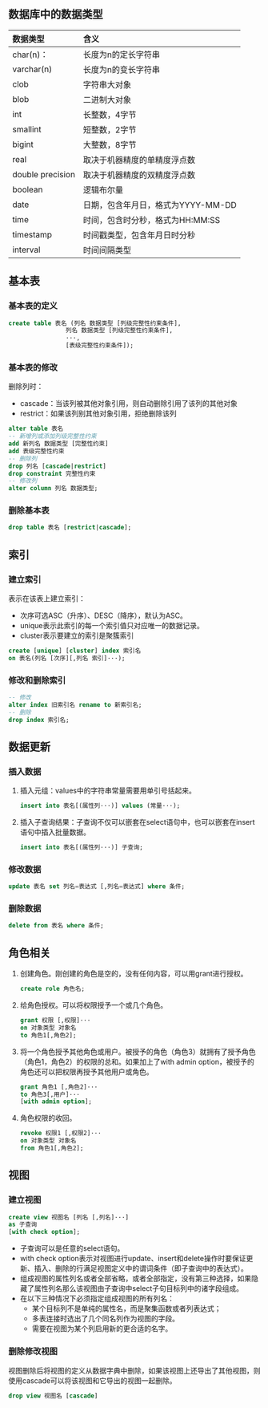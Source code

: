 ## 数据库中的数据类型
数据类型   |含义
:---       |:---
char(n)：   |长度为n的定长字符串
varchar(n)  |长度为n的变长字符串
clob        |字符串大对象
blob        |二进制大对象
int         |长整数，4字节
smallint    |短整数，2字节
bigint      |大整数，8字节
real        |取决于机器精度的单精度浮点数
double precision|取决于机器精度的双精度浮点数
boolean     |逻辑布尔量
date        |日期，包含年月日，格式为YYYY-MM-DD
time        |时间，包含时分秒，格式为HH:MM:SS
timestamp   |时间戳类型，包含年月日时分秒
interval    |时间间隔类型

## 基本表
### 基本表的定义
```sql
create table 表名 (列名 数据类型 [列级完整性约束条件],
                列名 数据类型 [列级完整性约束条件],
                ···,
                [表级完整性约束条件]);
```
### 基本表的修改
删除列时：
* cascade：当该列被其他对象引用，则自动删除引用了该列的其他对象
* restrict：如果该列别其他对象引用，拒绝删除该列
```sql
alter table 表名
-- 新增列或添加列级完整性约束
add 新列名 数据类型 [完整性约束]
add 表级完整性约束
-- 删除列
drop 列名 [cascade|restrict]
drop constraint 完整性约束
-- 修改列
alter column 列名 数据类型;
```
### 删除基本表
```sql
drop table 表名 [restrict|cascade];
```

## 索引
### 建立索引
表示在该表上建立索引：
* 次序可选ASC（升序）、DESC（降序），默认为ASC。
* unique表示此索引的每一个索引值只对应唯一的数据记录。
* cluster表示要建立的索引是聚簇索引
```sql
create [unique] [cluster] index 索引名
on 表名(列名 [次序][,列名 索引]···);
```
### 修改和删除索引
```sql
-- 修改
alter index 旧索引名 rename to 新索引名;
-- 删除
drop index 索引名;
```

## 数据更新
### 插入数据
1. 插入元组：values中的字符串常量需要用单引号括起来。
    ```sql
    insert into 表名[(属性列···)] values (常量···);
    ```
2. 插入子查询结果：子查询不仅可以嵌套在select语句中，也可以嵌套在insert语句中插入批量数据。
    ```sql
    insert into 表名[(属性列···)] 子查询;
    ```
### 修改数据
```sql
update 表名 set 列名=表达式 [,列名=表达式] where 条件;
```
### 删除数据
```sql
delete from 表名 where 条件;
```

## 角色相关
1. 创建角色。刚创建的角色是空的，没有任何内容，可以用grant进行授权。
    ```sql
    create role 角色名;
    ```
2. 给角色授权。可以将权限授予一个或几个角色。
    ```sql
    grant 权限 [,权限]··· 
    on 对象类型 对象名 
    to 角色1[,角色2];
    ```
3. 将一个角色授予其他角色或用户。被授予的角色（角色3）就拥有了授予角色（角色1，角色2）的权限的总和。如果加上了with admin option，被授予的角色还可以把权限再授予其他用户或角色。
    ```sql
    grant 角色1 [,角色2]··· 
    to 角色3[,用户]···
    [with admin option];
    ```
4. 角色权限的收回。
    ```sql
    revoke 权限1 [,权限2]···
    on 对象类型 对象名 
    from 角色1[,角色2];
    ```

## 视图
### 建立视图
```sql
create view 视图名 [列名 [,列名]···]
as 子查询
[with check option];
```
* 子查询可以是任意的select语句。
* with check option表示对视图进行update、insert和delete操作时要保证更新、插入、删除的行满足视图定义中的谓词条件（即子查询中的表达式）。
* 组成视图的属性列名或者全部省略，或者全部指定，没有第三种选择，如果隐藏了属性列名那么该视图由子查询中select子句目标列中的诸字段组成。
* 在以下三种情况下必须指定组成视图的所有列名：
    * 某个目标列不是单纯的属性名，而是聚集函数或者列表达式；
    * 多表连接时选出了几个同名列作为视图的字段。
    * 需要在视图为某个列启用新的更合适的名字。
### 删除修改视图
视图删除后将视图的定义从数据字典中删除，如果该视图上还导出了其他视图，则使用cascade可以将该视图和它导出的视图一起删除。
```sql
drop view 视图名 [cascade]
```